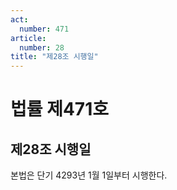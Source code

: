 ```yaml
---
act:
  number: 471
article:
  number: 28
title: "제28조 시행일"
---
```


# 법률 제471호

## 제28조 시행일

본법은 단기 4293년 1월 1일부터 시행한다.
